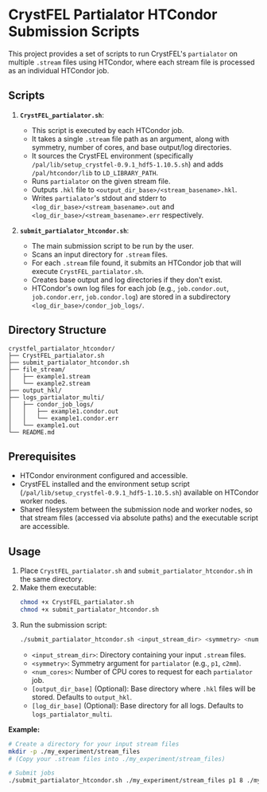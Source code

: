 # CrystFEL Partialator HTCondor Submission Scripts

This project provides a set of scripts to run CrystFEL's `partialator` on multiple `.stream` files using HTCondor, where each stream file is processed as an individual HTCondor job.

## Scripts

1.  **`CrystFEL_partialator.sh`**:
    * This script is executed by each HTCondor job.
    * It takes a single `.stream` file path as an argument, along with symmetry, number of cores, and base output/log directories.
    * It sources the CrystFEL environment (specifically `/pal/lib/setup_crystfel-0.9.1_hdf5-1.10.5.sh`) and adds `/pal/htcondor/lib` to `LD_LIBRARY_PATH`.
    * Runs `partialator` on the given stream file.
    * Outputs `.hkl` file to `<output_dir_base>/<stream_basename>.hkl`.
    * Writes `partialator`'s stdout and stderr to `<log_dir_base>/<stream_basename>.out` and `<log_dir_base>/<stream_basename>.err` respectively.

2.  **`submit_partialator_htcondor.sh`**:
    * The main submission script to be run by the user.
    * Scans an input directory for `.stream` files.
    * For each `.stream` file found, it submits an HTCondor job that will execute `CrystFEL_partialator.sh`.
    * Creates base output and log directories if they don't exist.
    * HTCondor's own log files for each job (e.g., `job.condor.out`, `job.condor.err`, `job.condor.log`) are stored in a subdirectory `<log_dir_base>/condor_job_logs/`.

## Directory Structure
```
crystfel_partialator_htcondor/
├── CrystFEL_partialator.sh
├── submit_partialator_htcondor.sh
├── file_stream/
│   ├── example1.stream
│   └── example2.stream
├── output_hkl/
├── logs_partialator_multi/
│   ├── condor_job_logs/
│   │   ├── example1.condor.out
│   │   └── example1.condor.err
│   └── example1.out
└── README.md
```
## Prerequisites

* HTCondor environment configured and accessible.
* CrystFEL installed and the environment setup script (`/pal/lib/setup_crystfel-0.9.1_hdf5-1.10.5.sh`) available on HTCondor worker nodes.
* Shared filesystem between the submission node and worker nodes, so that stream files (accessed via absolute paths) and the executable script are accessible.

## Usage

1.  Place `CrystFEL_partialator.sh` and `submit_partialator_htcondor.sh` in the same directory.
2.  Make them executable:
    ```bash
    chmod +x CrystFEL_partialator.sh
    chmod +x submit_partialator_htcondor.sh
    ```
3.  Run the submission script:
    ```bash
    ./submit_partialator_htcondor.sh <input_stream_dir> <symmetry> <num_cores> [output_dir_base] [log_dir_base]
    ```
    * `<input_stream_dir>`: Directory containing your input `.stream` files.
    * `<symmetry>`: Symmetry argument for `partialator` (e.g., `p1`, `c2mm`).
    * `<num_cores>`: Number of CPU cores to request for each `partialator` job.
    * `[output_dir_base]` (Optional): Base directory where `.hkl` files will be stored. Defaults to `output_hkl`.
    * `[log_dir_base]` (Optional): Base directory for all logs. Defaults to `logs_partialator_multi`.

**Example:**

```bash
# Create a directory for your input stream files
mkdir -p ./my_experiment/stream_files
# (Copy your .stream files into ./my_experiment/stream_files)

# Submit jobs
./submit_partialator_htcondor.sh ./my_experiment/stream_files p1 8 ./my_experiment/hkl_output ./my_experiment/all_logs
